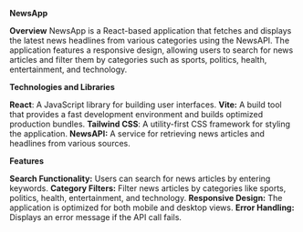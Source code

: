 **NewsApp**

**Overview**
NewsApp is a React-based application that fetches and displays the latest news headlines from various categories using the NewsAPI. The application features a responsive design, allowing users to search for news articles and filter them by categories such as sports, politics, health, entertainment, and technology.

**Technologies and Libraries**

**React**: A JavaScript library for building user interfaces.
**Vite:** A build tool that provides a fast development environment and builds optimized production bundles.
**Tailwind CSS**: A utility-first CSS framework for styling the application.
**NewsAPI:** A service for retrieving news articles and headlines from various sources.

**Features**

**Search Functionality:** Users can search for news articles by entering keywords.
**Category Filters:** Filter news articles by categories like sports, politics, health, entertainment, and technology.
**Responsive Design:** The application is optimized for both mobile and desktop views.
**Error Handling:** Displays an error message if the API call fails.
